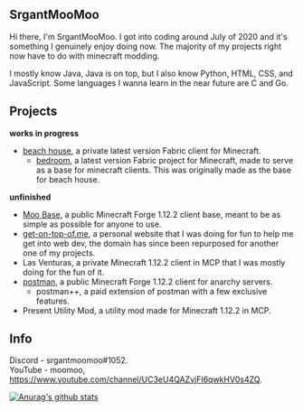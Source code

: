 ## SrgantMooMoo
Hi there, I'm SrgantMooMoo. I got into coding around July of 2020 and it's something I genuinely enjoy doing now. The majority of my projects right now have to do with minecraft modding.

I mostly know Java, Java is on top, but I also know Python, HTML, CSS, and JavaScript. Some languages I wanna learn in the near future are C and Go.

## Projects 
**works in progress** <br>
- [beach house](https://github.com/beach-house-development), a private latest version Fabric client for Minecraft.
  - [bedroom](https://github.com/beach-house-development/bedroom), a latest version Fabric project for Minecraft, made to serve as a base for minecraft clients. This was originally made as the base for beach house.

**unfinished** <br>
- [Moo Base](https://github.com/moomooooo/Moo-Base), a public Minecraft Forge 1.12.2 client base, meant to be as simple as possible for anyone to use.
- [get-on-top-of.me](https://github.com/moomooooo/get-on-top-of.me), a personal website that I was doing for fun to help me get into web dev, the domain has since been repurposed for another one of my projects.
- Las Venturas, a private Minecraft 1.12.2 client in MCP that I was mostly doing for the fun of it.
- [postman](https://github.com/moomooooo/postman), a public Minecraft Forge 1.12.2 client for anarchy servers.
  - postman++, a paid extension of postman with a few exclusive features.
- Present Utility Mod, a utility mod made for Minecraft 1.12.2 in MCP.

## Info 
Discord - srgantmoomoo#1052. <br>
YouTube - moomoo, https://www.youtube.com/channel/UC3eU4QAZvjFI6qwkHV0s4ZQ.

[![Anurag's github stats](https://github-readme-stats.vercel.app/api?username=srgantmoomoo&show_icons=true&theme=prussian&hide=issues)](https://github.com/anuraghazra/github-readme-stats)
